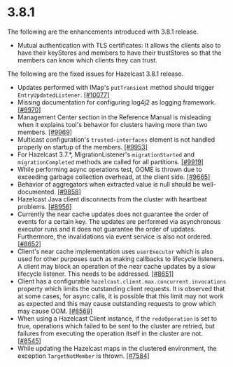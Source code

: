 

# 3.8.1

The following are the enhancements introduced with 3.8.1 release.

- Mutual authentication with TLS certificates: It allows the clients also to have their keyStores and members to have their trustStores so that the members can know which clients they can trust.


The following are the fixed issues for Hazelcast 3.8.1 release.

- Updates performed with IMap's `putTransient` method should trigger `EntryUpdatedListener`. [[#10077]](https://github.com/hazelcast/hazelcast/issues/10077)
- Missing documentation for configuring log4j2 as logging framework. [[#9970]](https://github.com/hazelcast/hazelcast/issues/9970)
- Management Center section in the Reference Manual is misleading when it explains tool's behavior for clusters having more than two members. [[#9969]](https://github.com/hazelcast/hazelcast/issues/9969)
- Multicast configuration's `trusted-interfaces` element is not handled properly on startup of the members. [[#9953]](https://github.com/hazelcast/hazelcast/issues/9953)
- For Hazelcast 3.7.*, MigrationListener's `migrationStarted` and `migrationCompleted` methods are called for all partitions. [[#9919]](https://github.com/hazelcast/hazelcast/issues/9919)
- While performing async operations test, OOME is thrown due to exceeding garbage collection overhead, at the client side. [[#9665]](https://github.com/hazelcast/hazelcast/issues/9665)
- Behavior of aggregators when extracted value is null should be well-documented. [[#9858]](https://github.com/hazelcast/hazelcast/issues/9858)
- Hazelcast Java client disconnects from the cluster with heartbeat problems. [[#8956]](https://github.com/hazelcast/hazelcast/issues/8956)
- Currently the near cache updates does not guarantee the order of events for a certain key. The updates are performed via asynchronous executor runs and it does not guarantee the order of updates. Furthermore, the invalidations via event service is also not ordered. [[#8652]](https://github.com/hazelcast/hazelcast/issues/8652)
- Client's near cache implementation uses `userExecutor` which is also used for other purposes such as making callbacks to lifecycle listeners. A client may block an operation of the near cache updates by a slow lifecycle listener. This needs to be addressed. [[#8651]](https://github.com/hazelcast/hazelcast/issues/8651)
- Client has a configurable `hazelcast.client.max.concurrent.invocations` property which limits the outstanding client requests. It is observed that at some cases, for async calls, it is possible that this limit may not work as expected and this may cause outstanding requests to grow which may cause OOM. [[#8568]](https://github.com/hazelcast/hazelcast/issues/8568)
- When using a Hazelcast Client instance, if the `redoOperation` is set to true, operations which failed to be sent to the cluster are retried, but failures from executing the operation itself in the cluster are not. [[#8545]](https://github.com/hazelcast/hazelcast/issues/8545)
- While updating the Hazelcast maps in the clustered environment, the exception `TargetNotMember` is thrown. [[#7584]](https://github.com/hazelcast/hazelcast/issues/7584)
